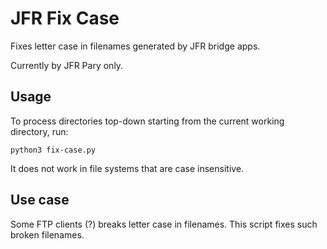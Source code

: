 # JFR Fix Case

Fixes letter case in filenames generated by JFR bridge apps.

Currently by JFR Pary only.

## Usage

To process directories top-down starting from the current working directory, run:

`python3 fix-case.py`

It does not work in file systems that are case insensitive.

## Use case

Some FTP clients (?) breaks letter case in filenames. 
This script fixes such broken filenames.

